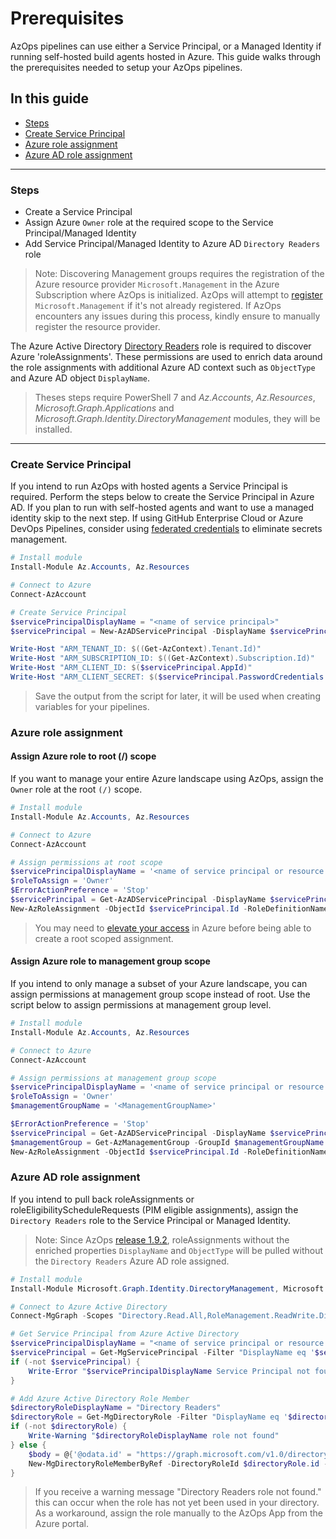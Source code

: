 # Prerequisites

AzOps pipelines can use either a Service Principal, or a Managed Identity if running self-hosted build agents hosted in Azure. This guide walks through the prerequisites needed to setup your AzOps pipelines.

## In this guide

- [Steps](#steps)
- [Create Service Principal](#create-service-principal)
- [Azure role assignment](#azure-role-assignment)
- [Azure AD role assignment](#azure-ad-role-assignment)

---

### Steps

- Create a Service Principal
- Assign Azure `Owner` role at the required scope to the Service Principal/Managed Identity
- Add Service Principal/Managed Identity to Azure AD `Directory Readers` role

> Note: Discovering Management groups requires the registration of the Azure resource provider `Microsoft.Management` in the Azure Subscription where AzOps is initialized. AzOps will attempt to [register](https://learn.microsoft.com/en-us/azure/azure-resource-manager/management/resource-providers-and-types#register-resource-provider) `Microsoft.Management` if it's not already registered. If AzOps encounters any issues during this process, kindly ensure to manually register the resource provider.

The Azure Active Directory [Directory Readers](https://learn.microsoft.com/azure/active-directory/roles/permissions-reference#directory-readers) role is required to discover Azure 'roleAssignments'. These permissions are used to enrich data around the role assignments with additional Azure AD context such as `ObjectType` and Azure AD object `DisplayName`.

> Theses steps require PowerShell 7 and _Az.Accounts_, _Az.Resources_, _Microsoft.Graph.Applications_ and _Microsoft.Graph.Identity.DirectoryManagement_ modules, they will be installed.

---

### Create Service Principal

If you intend to run AzOps with hosted agents a Service Principal is required. Perform the steps below to create the Service Principal in Azure AD. If you plan to run with self-hosted agents and want to use a managed identity skip to the next step.
If using GitHub Enterprise Cloud or Azure DevOps Pipelines, consider using [federated credentials](https://github.com/azure/azops/wiki/oidc) to eliminate secrets management.

```powershell
# Install module
Install-Module Az.Accounts, Az.Resources

# Connect to Azure
Connect-AzAccount

# Create Service Principal
$servicePrincipalDisplayName = "<name of service principal>"
$servicePrincipal = New-AzADServicePrincipal -DisplayName $servicePrincipalDisplayName

Write-Host "ARM_TENANT_ID: $((Get-AzContext).Tenant.Id)"
Write-Host "ARM_SUBSCRIPTION_ID: $((Get-AzContext).Subscription.Id)"
Write-Host "ARM_CLIENT_ID: $($servicePrincipal.AppId)"
Write-Host "ARM_CLIENT_SECRET: $($servicePrincipal.PasswordCredentials.SecretText)" # Not required when using federated credentials or managed identities
```

> Save the output from the script for later, it will be used when creating variables for your pipelines.

### Azure role assignment

#### Assign Azure role to root (/) scope

If you want to manage your entire Azure landscape using AzOps, assign the `Owner` role at the root `(/)` scope.

```powershell
# Install module
Install-Module Az.Accounts, Az.Resources

# Connect to Azure
Connect-AzAccount

# Assign permissions at root scope
$servicePrincipalDisplayName = '<name of service principal or resource with MI enabled>'
$roleToAssign = 'Owner'
$ErrorActionPreference = 'Stop'
$servicePrincipal = Get-AzADServicePrincipal -DisplayName $servicePrincipalDisplayName
New-AzRoleAssignment -ObjectId $servicePrincipal.Id -RoleDefinitionName $roleToAssign -Scope '/'
```

> You may need to [elevate your access](https://learn.microsoft.com/en-us/azure/role-based-access-control/elevate-access-global-admin) in Azure before being able to create a root scoped assignment.

#### Assign Azure role to management group scope

If you intend to only manage a subset of your Azure landscape, you can assign permissions at management group scope instead of root. Use the script below to assign permissions at management group level.

```powershell
# Install module
Install-Module Az.Accounts, Az.Resources

# Connect to Azure
Connect-AzAccount

# Assign permissions at management group scope
$servicePrincipalDisplayName = '<name of service principal or resource with MI enabled>'
$roleToAssign = 'Owner'
$managementGroupName = '<ManagementGroupName>'

$ErrorActionPreference = 'Stop'
$servicePrincipal = Get-AzADServicePrincipal -DisplayName $servicePrincipalDisplayName
$managementGroup = Get-AzManagementGroup -GroupId $managementGroupName
New-AzRoleAssignment -ObjectId $servicePrincipal.Id -RoleDefinitionName $roleToAssign -Scope $managementGroup.Id
```

### Azure AD role assignment

If you intend to pull back roleAssignments or roleEligibilityScheduleRequests (PIM eligible assignments), assign the `Directory Readers` role to the Service Principal or Managed Identity.

> Note: Since AzOps [release 1.9.2](https://github.com/Azure/AzOps/releases/tag/1.9.1), roleAssignments without the enriched properties `DisplayName` and `ObjectType` will be pulled without the `Directory Readers` Azure AD role assigned.

```powershell
# Install module
Install-Module Microsoft.Graph.Identity.DirectoryManagement, Microsoft.Graph.Applications

# Connect to Azure Active Directory
Connect-MgGraph -Scopes "Directory.Read.All,RoleManagement.ReadWrite.Directory"

# Get Service Principal from Azure Active Directory
$servicePrincipalDisplayName = "<name of service principal or resource with MI enabled>"
$servicePrincipal = Get-MgServicePrincipal -Filter "DisplayName eq '$servicePrincipalDisplayName'"
if (-not $servicePrincipal) {
    Write-Error "$servicePrincipalDisplayName Service Principal not found"
}

# Add Azure Active Directory Role Member
$directoryRoleDisplayName = "Directory Readers"
$directoryRole = Get-MgDirectoryRole -Filter "DisplayName eq '$directoryRoleDisplayName'"
if (-not $directoryRole) {
    Write-Warning "$directoryRoleDisplayName role not found"
} else {
    $body = @{'@odata.id' = "https://graph.microsoft.com/v1.0/directoryObjects/$($servicePrincipal.Id)"}
    New-MgDirectoryRoleMemberByRef -DirectoryRoleId $directoryRole.id -BodyParameter $body
}
```

> If you receive a warning message "Directory Readers role not found."  this can occur when the role has not yet been used in your directory.
> As a workaround, assign the role manually to the AzOps App from the Azure portal.
